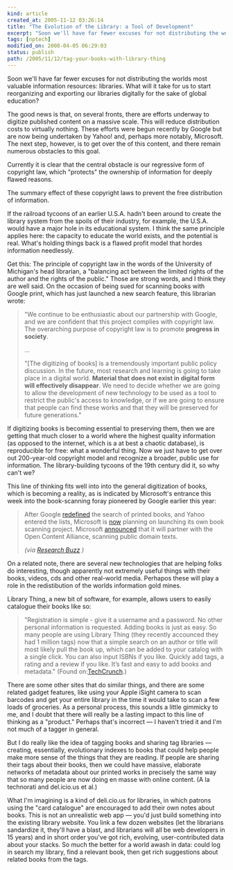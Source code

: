 ```yaml
---
kind: article
created_at: 2005-11-12 03:26:14
title: "The Evolution of the Library: a Tool of Development"
excerpt: "Soon we'll have far fewer excuses for not distributing the worlds most valuable information resources: libraries."
tags: [nptech]
modified_on: 2008-04-05 06:29:03
status: publish 
path: /2005/11/12/tag-your-books-with-library-thing
---
```



Soon we'll have far fewer excuses for not distributing the worlds most valuable information resources: libraries. What will it take for us to start reorganizing and exporting our libraries digitally for the sake of global education? 




The good news is that, on several fronts, there are efforts underway to digitize published content on a massive scale. This will reduce distribution costs to virtually nothing. These efforts were begun recently by Google but are now being undertaken by Yahoo! and, perhaps more notably, Microsoft. The next step, however, is to get over the  of this content, and there remain numerous obstacles to this goal. 
 


Currently it is clear that the central obstacle is our regressive form of copyright law, which "protects" the ownership of information for deeply flawed reasons.

 The summary effect of these copyright laws to prevent the free distribution of information.
  


 If the railroad tycoons of an earlier U.S.A. hadn't been around to create the library system from the spoils of their industry, for example, the U.S.A. would have a major hole in its educational system. I think the same principle applies here: the capacity to educate the world exists, and the potential is real. What's holding things back is a flawed profit model that hordes information needlessly.



 Get this: The principle of copyright law in the words of the University of Michigan's head librarian, a "balancing act between the limited rights of the author and the rights of the public." Those are strong words, and I think they are well said. On the occasion of being sued for scanning books with Google print, which has just launched a new search feature, this librarian wrote: 


<blockquote class="large">"We continue to be enthusiastic about our partnership with Google, and we are confident that this project complies with copyright law. The overarching purpose of copyright law is to promote <b>progress in society</b>. 

... 

"[The digitizing of books] is a tremendously important public policy discussion. In the future, most research and learning is going to take place in a digital world. <b>Material that does not exist in digital form will effectively disappear</b>. We need to decide whether we are going to allow the development of new technology to be used as a tool to restrict the public's access to knowledge, or if we are going to ensure that people can find these works and that they will be preserved for future generations."</blockquote>


If digitizing books is becoming essential to preserving them, then we are getting that much closer to a world where the highest quality information (as opposed to the internet, which is a at best a chaotic database), is reproducible for free: what a wonderful thing. Now we just have to get over out 200-year-old copyright model and recognize a broader, public use for information. The library-building tycoons of the 19th century did it, so why can't we?




 This line of thinking fits well into into the general digitization of books, which is becoming a reality, as is indicated by Microsoft's entrance this week into the book-scanning foray pioneered by Google earlier this year: 

<blockquote class="large">
 After Google <a href="http://www.nitle.org/tech_news.php?id=616"> redefined</a>  the search of printed books, and Yahoo entered the lists, Microsoft is <a href="http://www.prnewswire.com/cgi-bin/stories.pl?ACCT=104&STORY=/www/story/10-26-2005/0004195020&EDATE="> now</a>  planning on launching its own book scanning project.  Microsoft <a href="http://www.microsoft.com/presspass/press/2005/oct05/10-25MSNBookSearchPR.mspx"> announced</a>  that it will partner with the Open Content Alliance, scanning public domain texts.


<em> (via <a href="http://www.researchbuzz.org/2005/10/microsoft_jumps_on_the_book_in.shtml"> Research Buzz</a> )
</em>
</blockquote>




On a related note, there are several new technologies that are helping folks do interesting, though apparently not extremely useful things with their books, videos, cds and other real-world media. Perhapos these will play a role in the redistibution of the worlds information gold mines. 



Library Thing, a new bit of software, for example, allows users to easily catalogue their books like so:

<blockquote class="large">
"Registration is simple - give it a username and a password. No other personal information is requested. Adding books is just as easy. So many people are using Library Thing (they recently accounced they had 1 million tags) now that a simple search on an author or title will most likely pull the book up, which can be added to your catalog with a single click. You can also input ISBNs if you like. Quickly add tags, a rating and a review if you like. It&rsquo;s fast and easy to add books and metadata."
 (Found on:<a href="http://www.techcrunch.com">TechCrunch</a>.)

</blockquote>
There are some other sites that do similar things, and there are some related gadget features, like using your Apple iSight camera to scan barcodes and get your entire library in the time it would take to scan a few loads of groceries. As a personal process, this sounds a little gimmicky to me, and I doubt that there will really be a lasting impact to this line of thinking as a "product." Perhaps that's incorrect &mdash; I haven't tried it and I'm not much of a tagger in general. 


But I do really like the idea of tagging books and sharing tag libraries &mdash; creating, essentially, evolutionary indexes to books that could help people make more sense of the things that they are reading. If people are sharing their tags about their books, then we could have massive, elaborate networks of metadata about our printed works in precisely the same way that so many people are now doing en masse with online content. (A la technorati and del.icio.us et al.)


What I'm imagining is a kind of deli.cio.us for libraries, in which patrons using the "card catalogue" are encouraged to add their own notes about books. This is not an unrealistic web app &mdash; you'd just build something into the existing library website. You link a few dozen websites (let the librarians sandardize it, they'll have a blast, and librarians will all be web developers in 15 years) and in short order you've got rich, evolving, user-contributed data about your stacks. So much the better for a world awash in data: could log in search my library, find a relevant book, then get rich suggestions about related books from the tags. 

